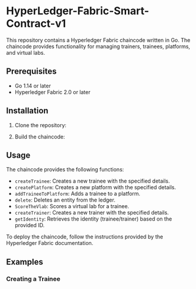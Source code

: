 # HyperLedger-Fabric-Smart-Contract-v1


This repository contains a Hyperledger Fabric chaincode written in Go. The chaincode provides functionality for managing trainers, trainees, platforms, and virtual labs.

## Prerequisites

- Go 1.14 or later
- Hyperledger Fabric 2.0 or later

## Installation

1. Clone the repository:


2. Build the chaincode:


## Usage

The chaincode provides the following functions:

- `createTrainee`: Creates a new trainee with the specified details.
- `createPlatform`: Creates a new platform with the specified details.
- `addTraineeToPlatform`: Adds a trainee to a platform.
- `delete`: Deletes an entity from the ledger.
- `ScoreTheVlab`: Scores a virtual lab for a trainee.
- `createTrainer`: Creates a new trainer with the specified details.
- `getIdentity`: Retrieves the identity (trainee/trainer) based on the provided ID.

To deploy the chaincode, follow the instructions provided by the Hyperledger Fabric documentation.

## Examples

### Creating a Trainee

